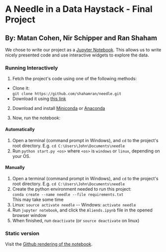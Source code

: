 # A Needle in a Data Haystack - Final Project
## By: Matan Cohen, Nir Schipper and Ran Shaham
We chose to write our project as a [Jupyter Notebook](https://jupyter.org). 
This allows us to write nicely presented code and use interactive widgets to explore the data.

### Running Interactively
1. Fetch the project's code using one of the following methods:
  - Clone it:  
    `git clone https://github.com/shahamran/needle.git`
  - Download it using [this link](https://github.com/shahamran/needle/archive/master.zip)

2. Download and install [Miniconda](https://conda.io/miniconda.html) or [Anaconda](https://www.continuum.io/downloads)

3. Now, run the notebook:

#### Automatically
1. Open a terminal (command prompt in Windows), and `cd` to the project's root directory. E.g. `cd C:\Users\John\Documents\needle`
2. Run `python start.py <os>` where `<os>` is `windows` or `linux`, depending on your OS.

#### Manually

1. Open a terminal (command prompt in Windows), and `cd` to the project's root directory. E.g. `cd C:\Users\John\Documents\needle`
2. Create the python environment needed to run this project:  
   `conda create --name needle --file requirements.txt`  
   This may take some time
3. Linux: `source activate needle` -- Windows: `activate needle`
4. Run `jupyter notebook`, and click the `Aliends.ipynb` file in the opened browser window
5. When finished, run `deactivate` (or `source deactivate` on linux)

### Static version
Visit the [Github rendering of the notebook](/Aliens.ipynb).
